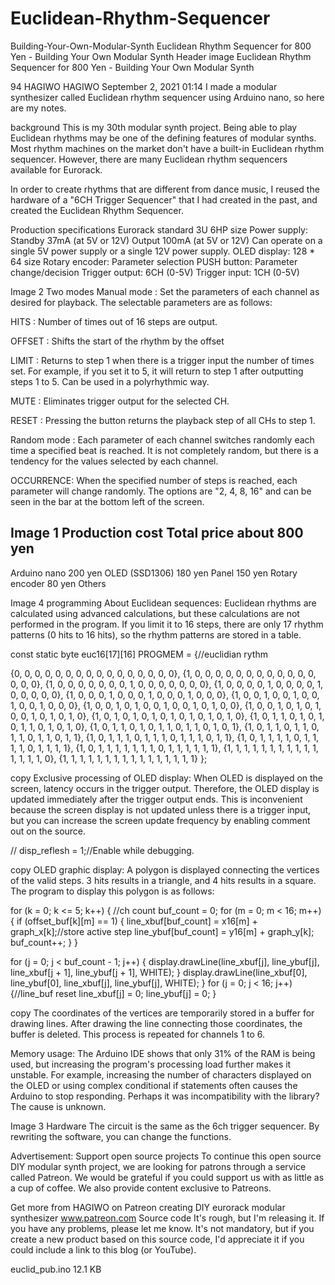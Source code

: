 # Euclidean-Rhythm-Sequencer
Building-Your-Own-Modular-Synth
Euclidean Rhythm Sequencer for 800 Yen - Building Your Own Modular Synth
Header image
Euclidean Rhythm Sequencer for 800 Yen - Building Your Own Modular Synth

94
HAGIWO
HAGIWO
September 2, 2021 01:14
I made a modular synthesizer called Euclidean rhythm sequencer using Arduino nano, so here are my notes.


background
This is my 30th modular synth project.
Being able to play Euclidean rhythms may be one of the defining features of modular synths.
Most rhythm machines on the market don't have a built-in Euclidean rhythm sequencer. However, there are many Euclidean rhythm sequencers available for Eurorack.

In order to create rhythms that are different from dance music, I reused the hardware of a "6CH Trigger Sequencer" that I had created in the past, and created the Euclidean Rhythm Sequencer.


Production specifications
Eurorack standard 3U 6HP size
Power supply: Standby 37mA (at 5V or 12V) Output 100mA (at 5V or 12V)
Can operate on a single 5V power supply or a single 12V power supply.
OLED display: 128 * 64 size
Rotary encoder: Parameter selection
PUSH button: Parameter change/decision
Trigger output: 6CH (0-5V)
Trigger input: 1CH (0-5V)

Image 2
Two modes
Manual mode : Set the parameters of each channel as desired for playback.
The selectable parameters are as follows:

HITS : Number of times out of 16 steps are output.

OFFSET : Shifts the start of the rhythm by the offset

LIMIT : Returns to step 1 when there is a trigger input the number of times set. For example, if you set it to 5, it will return to step 1 after outputting steps 1 to 5. Can be used in a polyrhythmic way.

MUTE : Eliminates trigger output for the selected CH.

RESET : Pressing the button returns the playback step of all CHs to step 1.

Random mode : Each parameter of each channel switches randomly each time a specified beat is reached. It is not completely random, but there is a tendency for the values ​​selected by each channel.

OCCURRENCE: When the specified number of steps is reached, each parameter will change randomly. The options are "2, 4, 8, 16" and can be seen in the bar at the bottom left of the screen.

Image 1
Production cost
Total price about 800 yen
----------------------------------
Arduino nano 200 yen
OLED (SSD1306) 180 yen
Panel 150 yen
Rotary encoder 80 yen
Others

Image 4
programming
About Euclidean sequences:
Euclidean rhythms are calculated using advanced calculations, but these calculations are not performed in the program. If you limit it to 16 steps, there are only 17 rhythm patterns (0 hits to 16 hits), so the rhythm patterns are stored in a table.

const static byte euc16[17][16] PROGMEM = {//euclidian rythm

 {0, 0, 0, 0, 0, 0, 0, 0, 0, 0, 0, 0, 0, 0, 0, 0},
 {1, 0, 0, 0, 0, 0, 0, 0, 0, 0, 0, 0, 0, 0, 0, 0},
 {1, 0, 0, 0, 0, 0, 0, 0, 1, 0, 0, 0, 0, 0, 0, 0},
 {1, 0, 0, 0, 0, 1, 0, 0, 0, 0, 1, 0, 0, 0, 0, 0},
 {1, 0, 0, 0, 1, 0, 0, 0, 1, 0, 0, 0, 1, 0, 0, 0},
 {1, 0, 0, 1, 0, 0, 1, 0, 0, 1, 0, 0, 1, 0, 0, 0},
 {1, 0, 0, 1, 0, 1, 0, 0, 1, 0, 0, 1, 0, 1, 0, 0},
 {1, 0, 0, 1, 0, 1, 0, 1, 0, 0, 1, 0, 1, 0, 1, 0},
 {1, 0, 1, 0, 1, 0, 1, 0, 1, 0, 1, 0, 1, 0, 1, 0},
 {1, 0, 1, 1, 0, 1, 0, 1, 0, 1, 1, 0, 1, 0, 1, 0},
 {1, 0, 1, 1, 0, 1, 0, 1, 1, 0, 1, 1, 0, 1, 0, 1},
 {1, 0, 1, 1, 0, 1, 1, 0, 1, 1, 0, 1, 1, 0, 1, 1},
 {1, 0, 1, 1, 1, 0, 1, 1, 1, 0, 1, 1, 1, 0, 1, 1},
 {1, 0, 1, 1, 1, 1, 0, 1, 1, 1, 1, 0, 1, 1, 1, 1},
 {1, 0, 1, 1, 1, 1, 1, 1, 1, 0, 1, 1, 1, 1, 1, 1},
 {1, 1, 1, 1, 1, 1, 1, 1, 1, 1, 1, 1, 1, 1, 1, 0},
 {1, 1, 1, 1, 1, 1, 1, 1, 1, 1, 1, 1, 1, 1, 1, 1}
};

copy
Exclusive processing of OLED display:
When OLED is displayed on the screen, latency occurs in the trigger output. Therefore, the OLED display is updated immediately after the trigger output ends. This is inconvenient because the screen display is not updated unless there is a trigger input, but you can increase the screen update frequency by enabling comment out on the source.

  //    disp_reflesh = 1;//Enable while debugging.

copy
OLED graphic display:
A polygon is displayed connecting the vertices of the valid steps. 3 hits results in a triangle, and 4 hits results in a square. The program to display this polygon is as follows:

  for (k = 0; k <= 5; k++) { //ch count
   buf_count = 0;
   for (m = 0; m < 16; m++) {
     if (offset_buf[k][m] == 1) {
       line_xbuf[buf_count] = x16[m] + graph_x[k];//store active step
       line_ybuf[buf_count] = y16[m] + graph_y[k];
       buf_count++;
     }
   }

   for (j = 0; j < buf_count - 1; j++) {
     display.drawLine(line_xbuf[j], line_ybuf[j], line_xbuf[j + 1], line_ybuf[j + 1], WHITE);
   }
   display.drawLine(line_xbuf[0], line_ybuf[0], line_xbuf[j], line_ybuf[j], WHITE);
 }
 for (j = 0; j < 16; j++) {//line_buf reset
   line_xbuf[j] = 0;
   line_ybuf[j] = 0;
 }

copy
The coordinates of the vertices are temporarily stored in a buffer for drawing lines.
After drawing the line connecting those coordinates, the buffer is deleted.
This process is repeated for channels 1 to 6.

Memory usage:
The Arduino IDE shows that only 31% of the RAM is being used, but increasing the program's processing load further makes it unstable.
For example, increasing the number of characters displayed on the OLED or using complex conditional if statements often causes the Arduino to stop responding.
Perhaps it was incompatibility with the library? The cause is unknown.

Image 3
Hardware
The circuit is the same as the 6ch trigger sequencer.
By rewriting the software, you can change the functions.

Advertisement: Support open source projects
To continue this open source DIY modular synth project, we are looking for patrons through a service called Patreon.
We would be grateful if you could support us with as little as a cup of coffee.
We also provide content exclusive to Patreons.

Get more from HAGIWO on Patreon
creating DIY eurorack modular synthesizer
www.patreon.com
Source code
It's rough, but I'm releasing it. If you have any problems, please let me know.
It's not mandatory, but if you create a new product based on this source code, I'd appreciate it if you could include a link to this blog (or YouTube).

euclid_pub.ino
12.1 KB

